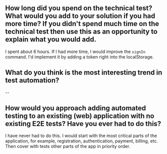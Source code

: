 ## How long did you spend on the technical test? What would you add to your solution if you had more time? If you didn't spend much time on the technical test then use this as an opportunity to explain what you would add.

I spent about 6 hours. If I had more time, I would improve the `signIn` command. I'd implement it by adding a token right into the localStorage. 


## What do you think is the most interesting trend in test automation?

--


## How would you approach adding automated testing to an existing (web) application with no existing E2E tests? Have you ever had to do this?

I have never had to do this. I would start with the most critical parts of the application, for example, registration, authentication, payment, billing, etc. Then cover with tests other parts of the app in priority order.